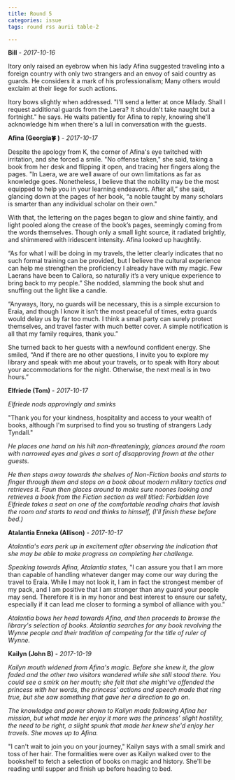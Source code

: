 ```yaml
---
title: Round 5
categories: issue
tags: round rss aurii table-2

---
```


**Bill** - *2017-10-16*

Itory only raised an eyebrow when his lady Afina suggested traveling into a foreign country with only two strangers and an envoy of said country as guards. He considers it a mark of his professionalism; Many others would exclaim at their liege for such actions. 

Itory bows slightly when addressed. "I'll send a letter at once Milady. Shall I request additional guards from the Laera? It shouldn't take naught but a fortnight." he says. He waits patiently for Afina to reply, knowing she'll acknowledge him when there's a lull in conversation with the guests.

**Afina (Georgia🍀 )** - *2017-10-17*

Despite the apology from  K, the corner of Afina's eye twitched with irritation, and she forced a smile. "No offense taken," she said, taking a book from her desk and flipping it open, and tracing her fingers along the pages. "In Laera, we are well aware of our own limitations as far as knowledge goes. Nonetheless, I believe that the nobility may be the most equipped to help you in your learning endeavors. After all,” she said, glancing down at the pages of her book, “a noble taught by many scholars is smarter than any individual scholar on their own." 

With that, the lettering on the pages began to glow and shine faintly, and light pooled along the crease of the book’s pages, seemingly coming from the words themselves. Though only a small light source, it radiated brightly, and shimmered with iridescent intensity. Afina looked up haughtily.

“As for what I will be doing in my travels, the letter clearly indicates that no such formal training can be provided, but I believe the cultural experience can help me strengthen the proficiency I already have with my magic. Few Laerans have been to Callora, so naturally it’s a very unique experience to bring back to my people.” She nodded, slamming the book shut and snuffing out the light like a candle. 

“Anyways, Itory, no guards will be necessary, this is a simple excursion to Eraia, and though I know it isn’t the most peaceful of times, extra guards would delay us by far too much. I think a small party can surely protect themselves, and travel faster with much better cover. A simple notification is all that my family requires, thank you.”

She turned back to her guests with a newfound confident energy. She smiled, “And if there are no other questions, I invite you to explore my library and speak with me about your travels, or to speak with Itory about your accommodations for the night. Otherwise, the next meal is in two hours.”

**Elfriede (Tom)** - *2017-10-17*

*Elfriede nods approvingly and smirks*

"Thank you for your kindness, hospitality and access to your wealth of books, although I'm surprised to find you so trusting of strangers Lady Tyndall." 

*He places one hand on his hilt non-threateningly, glances around the room with narrowed eyes and gives a sort of disapproving frown at the other guests.*

*He then steps away towards the shelves of Non-Fiction books and starts to finger through them and stops on a book about modern military tactics and retrieves it. Faun then glaces around to make sure noones looking and retrieves a book from the Fiction section as well titled: Forbidden love*
*Elfriede takes a seat on one of the comfortable reading chairs that lavish the room and starts to read and thinks to himself, (I'll finish these before bed.)*

**Atalantia Enneka (Allison)** - *2017-10-17*

*Atalantia's ears perk up in excitement after observing the indication that she may be able to make progress on completing her challenge.*

*Speaking towards Afina, Atalantia  states,* "I can assure you that I am more than capable of handling whatever danger may come our way during the travel to Eraia. While I may not look it, I am in fact the strongest member of my pack, and I am positive that I am stronger than any guard your people may send. Therefore it is in my honor and best interest to ensure our safety,  especially if it can lead me closer to forming a symbol of alliance with you."

*Atalantia bows her head towards Afina, and then proceeds to browse the library's selection of books. Atalantia searches for any book revolving the Wynne people and their tradition of competing for the title of ruler of Wynne.*

**Kailyn (John B)** - *2017-10-19*

*Kailyn mouth widened from  Afina's magic. Before she knew it, the glow faded and the other two visitors wandered while she still stood there. You could see a smirk on her mouth; she felt that she might've offended the princess with her words, the princess' actions and speech made that ring true, but she saw something that gave her a direction to go on.*

*The knowledge and power shown to Kailyn made following Afina her mission, but what made her enjoy it more was the princess' slight hostility, the need to be right, a slight spunk that made her knew she'd enjoy her travels. She moves up to Afina.*

"I can't wait to join you on your journey," Kailyn says with a small smirk and toss of her hair. The formalities were over as Kailyn walked over to the bookshelf to fetch a selection of books on magic and history. She'll be reading until supper and finish up before heading to bed.



<!-- re.findall('a.*?(?=a|$)', t+'x') -->